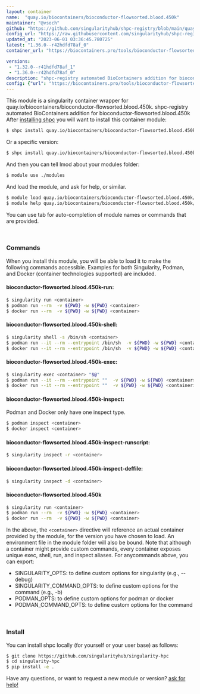 ```yaml
---
layout: container
name:  "quay.io/biocontainers/bioconductor-flowsorted.blood.450k"
maintainer: "@vsoch"
github: "https://github.com/singularityhub/shpc-registry/blob/main/quay.io/biocontainers/bioconductor-flowsorted.blood.450k/container.yaml"
config_url: "https://raw.githubusercontent.com/singularityhub/shpc-registry/main/quay.io/biocontainers/bioconductor-flowsorted.blood.450k/container.yaml"
updated_at: "2023-06-01 03:36:45.780725"
latest: "1.36.0--r42hdfd78af_0"
container_url: "https://biocontainers.pro/tools/bioconductor-flowsorted.blood.450k"

versions:
 - "1.32.0--r41hdfd78af_1"
 - "1.36.0--r42hdfd78af_0"
description: "shpc-registry automated BioContainers addition for bioconductor-flowsorted.blood.450k"
config: {"url": "https://biocontainers.pro/tools/bioconductor-flowsorted.blood.450k", "maintainer": "@vsoch", "description": "shpc-registry automated BioContainers addition for bioconductor-flowsorted.blood.450k", "latest": {"1.36.0--r42hdfd78af_0": "sha256:df93fc9dc24aaa095131f8cbc43eade7deb04d66cb00ba5c9e4d3d816a081c6b"}, "tags": {"1.32.0--r41hdfd78af_1": "sha256:c5d6da9dcd0730f4cf0a7e377bd90d40b627061e5488ed82d5bb35c3954a28de", "1.36.0--r42hdfd78af_0": "sha256:df93fc9dc24aaa095131f8cbc43eade7deb04d66cb00ba5c9e4d3d816a081c6b"}, "docker": "quay.io/biocontainers/bioconductor-flowsorted.blood.450k"}
---
```


This module is a singularity container wrapper for quay.io/biocontainers/bioconductor-flowsorted.blood.450k.
shpc-registry automated BioContainers addition for bioconductor-flowsorted.blood.450k
After [installing shpc](#install) you will want to install this container module:


```bash
$ shpc install quay.io/biocontainers/bioconductor-flowsorted.blood.450k
```

Or a specific version:

```bash
$ shpc install quay.io/biocontainers/bioconductor-flowsorted.blood.450k:1.36.0--r42hdfd78af_0
```

And then you can tell lmod about your modules folder:

```bash
$ module use ./modules
```

And load the module, and ask for help, or similar.

```bash
$ module load quay.io/biocontainers/bioconductor-flowsorted.blood.450k/1.36.0--r42hdfd78af_0
$ module help quay.io/biocontainers/bioconductor-flowsorted.blood.450k/1.36.0--r42hdfd78af_0
```

You can use tab for auto-completion of module names or commands that are provided.

<br>

### Commands

When you install this module, you will be able to load it to make the following commands accessible.
Examples for both Singularity, Podman, and Docker (container technologies supported) are included.

#### bioconductor-flowsorted.blood.450k-run:

```bash
$ singularity run <container>
$ podman run --rm  -v ${PWD} -w ${PWD} <container>
$ docker run --rm  -v ${PWD} -w ${PWD} <container>
```

#### bioconductor-flowsorted.blood.450k-shell:

```bash
$ singularity shell -s /bin/sh <container>
$ podman run --it --rm --entrypoint /bin/sh  -v ${PWD} -w ${PWD} <container>
$ docker run --it --rm --entrypoint /bin/sh  -v ${PWD} -w ${PWD} <container>
```

#### bioconductor-flowsorted.blood.450k-exec:

```bash
$ singularity exec <container> "$@"
$ podman run --it --rm --entrypoint ""  -v ${PWD} -w ${PWD} <container> "$@"
$ docker run --it --rm --entrypoint ""  -v ${PWD} -w ${PWD} <container> "$@"
```

#### bioconductor-flowsorted.blood.450k-inspect:

Podman and Docker only have one inspect type.

```bash
$ podman inspect <container>
$ docker inspect <container>
```

#### bioconductor-flowsorted.blood.450k-inspect-runscript:

```bash
$ singularity inspect -r <container>
```

#### bioconductor-flowsorted.blood.450k-inspect-deffile:

```bash
$ singularity inspect -d <container>
```



#### bioconductor-flowsorted.blood.450k

```bash
$ singularity run <container>
$ podman run --rm  -v ${PWD} -w ${PWD} <container>
$ docker run --rm  -v ${PWD} -w ${PWD} <container>
```


In the above, the `<container>` directive will reference an actual container provided
by the module, for the version you have chosen to load. An environment file in the
module folder will also be bound. Note that although a container
might provide custom commands, every container exposes unique exec, shell, run, and
inspect aliases. For anycommands above, you can export:

 - SINGULARITY_OPTS: to define custom options for singularity (e.g., --debug)
 - SINGULARITY_COMMAND_OPTS: to define custom options for the command (e.g., -b)
 - PODMAN_OPTS: to define custom options for podman or docker
 - PODMAN_COMMAND_OPTS: to define custom options for the command

<br>

### Install

You can install shpc locally (for yourself or your user base) as follows:

```bash
$ git clone https://github.com/singularityhub/singularity-hpc
$ cd singularity-hpc
$ pip install -e .
```

Have any questions, or want to request a new module or version? [ask for help!](https://github.com/singularityhub/singularity-hpc/issues)